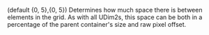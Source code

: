 (default {0, 5},{0, 5}) Determines how much space there is between
elements in the grid. As with all UDim2s, this space can be both in a
percentage of the parent container's size and raw pixel offset.